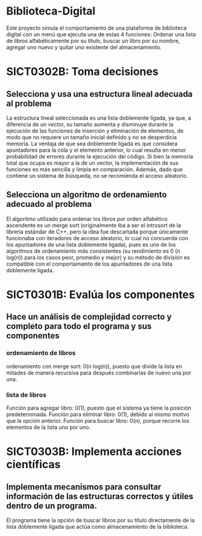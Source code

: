 # Biblioteca-Digital
Este proyecto simula el comportamiento de una plataforma de biblioteca digital con un menú que ejecuta una de estas 4 funciones: Ordenar una lista de libros alfabéticamente por su título, buscar un libro por su nombre, agregar uno nuevo y quitar uno existente del almacenamiento.
# SICT0302B: Toma decisiones
## Selecciona y usa una estructura lineal adecuada al problema
La estructura lineal seleccionada es una lista doblemente ligada, ya que, a diferencia de un vector, su tamaño aumenta y disminuye durante la ejecución de las funciones de inserción y eliminación de elementos, de modo que no requiere un tamaño inicial definido y no se desperdicia memoria. La ventaja de que sea doblemente ligada es que considera apuntadores para la cola y el elemento anterior, lo cual resulta en menor probabilidad de errores durante la ejecución del código. Si bien la memoria total que ocupa es mayor a la de un vector, la implementación de sus funciones es más sencilla y limpia en comparación. Además, dado que contiene un sistema de búsqueda, no se recomienda el acceso aleatorio.
## Selecciona un algoritmo de ordenamiento adecuado al problema
El algoritmo utilizado para ordenar los libros por orden alfabético ascendente es un merge sort (originalmente iba a ser el introsort de la librería estándar de C++, pero la idea fue descartada porque únicamente funcionaba con iteradores de acceso aleatorio, lo cual no concuerda con los apuntadores de una lista doblemente ligada), pues es uno de los algoritmos de ordenamiento más consistentes (su rendimiento es 0 (n log(n)) para los casos peor, promedio y mejor) y su método de división es compatible con el comportamiento de los apuntadores de una lista doblemente ligada.
# SICT0301B: Evalúa los componentes
## Hace un análisis de complejidad correcto y completo para todo el programa y sus componentes
### ordenamiento de libros
ordenamiento con merge sort: 0(n log(n)), puesto que divide la lista en mitades de manera recursiva para después combinarlas de nuevo una por una.
### lista de libros
Función para agregar libro: 0(1), puesto que el sistema ya tiene la posición predeterminada.
Función para eliminar libro: 0(1), debido al mismo motivo que la opción anterior.
Función para buscar libro: 0(n), porque recorre los elementos de la lista uno por uno.
# SICT0303B: Implementa acciones científicas
## Implementa mecanismos para consultar información de las estructuras correctos y útiles dentro de un programa.
El programa tiene la opción de buscar libros por su título directamente de la lista doblemente ligada que actúa como almacenamiento de la biblioteca.
